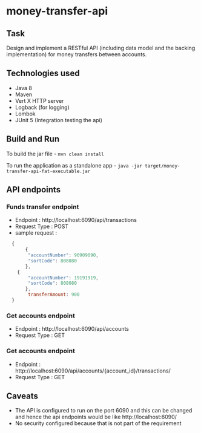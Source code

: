 # money-transfer-api

##  Task
Design and implement a RESTful API (including data model and the backing implementation) for money transfers between accounts.

##  Technologies used

+ Java 8
+ Maven
+ Vert X HTTP server
+ Logback (for logging)
+ Lombok
+ JUnit 5 (Integration testing the api)

##  Build and Run

 To build the jar file - `mvn clean install`

 To run the application as a standalone app -  `java -jar target/money-transfer-api-fat-executable.jar `
 
 ##  API endpoints
 
 ### Funds transfer endpoint 
   + Endpoint : http://localhost:6090/api/transactions
   + Request Type : POST
   + sample request : 
```javascript
  {
       {
        "accountNumber": 90909090,
        "sortCode": 808080
       },
	{
        "accountNumber": 19191919,
        "sortCode": 808080
       },
	    transferAmount: 900
  }
```
### Get accounts endpoint 
   + Endpoint : http://localhost:6090/api/accounts
   + Request Type : GET
 
### Get accounts endpoint 
   + Endpoint : http://localhost:6090/api/accounts/{account_id}/transactions/
   + Request Type : GET
 


 
 
 ## Caveats
 + The API is configured to run on the port 6090 and this can be changed and hence the api endpoints would be like http://localhost:6090/
 + No security configured because that is not part of the requirement
 
